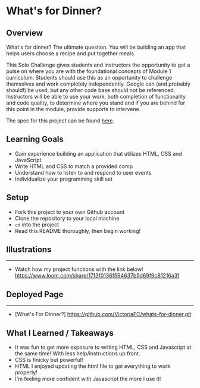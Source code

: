 # What's for Dinner?

## Overview

What's for dinner? The ultimate question. You will be building an app that helps users choose a recipe and put together meals.

This Solo Challenge gives students and instructors the opportunity to get a pulse on where you are with the foundational concepts of Module 1 curriculum. Students should use this as an opportunity to challenge themselves and work completely independently. Google can (and probably should!) be used, but any other code base should not be referenced. Instructors will be able to use your work, both completion of functionality and code quality, to determine where you stand and if you are behind for this point in the module, provide supports to intervene.

The spec for this project can be found [here](https://frontend.turing.io/projects/module-1/dinner.html).

## Learning Goals

- Gain experience building an application that utilizes HTML, CSS and JavaScript
- Write HTML and CSS to match a provided comp
- Understand how to listen to and respond to user events
- Individualize your programming skill set

## Setup

- Fork this project to your own Github account
- Clone the repository to your local machine
- `cd` into the project
- Read this README thoroughly, then begin working!

## Illustrations
---
* Watch how my project functions with the link below!
https://www.loom.com/share/17f3f0136f594637b5d69f9c81216a3f

## Deployed Page
---
* [What's For Dinner?] https://github.com/VictoriaFC/whats-for-dinner.git

## What I Learned / Takeaways
* It was fun to get more exposure to writing HTML, CSS and Javascript at the same time! With less help/instructions up front.
* CSS is finicky but powerful!
* HTML I enjoyed updating the html file to get everything to work properly!
* I'm feeling more confident with Javascript the more I use it!
